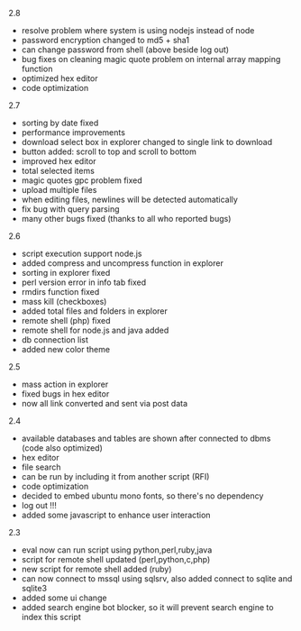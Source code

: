 2.8
  * resolve problem where system is using nodejs instead of node
  * password encryption changed to md5 + sha1
  * can change password from shell (above beside log out)
  * bug fixes on cleaning magic quote problem on internal array mapping function
  * optimized hex editor
  * code optimization

2.7
  * sorting by date fixed
  * performance improvements
  * download select box in explorer changed to single link to download
  * button added: scroll to top and scroll to bottom
  * improved hex editor
  * total selected items
  * magic quotes gpc problem fixed
  * upload multiple files
  * when editing files, newlines will be detected automatically
  * fix bug with query parsing
  * many other bugs fixed (thanks to all who reported bugs)

2.6
  * script execution support node.js
  * added compress and uncompress function in explorer
  * sorting in explorer fixed
  * perl version error in info tab fixed
  * rmdirs function fixed
  * mass kill (checkboxes)
  * added total files and folders in explorer
  * remote shell (php) fixed
  * remote shell for node.js and java added
  * db connection list
  * added new color theme

2.5
  * mass action in explorer
  * fixed bugs in hex editor
  * now all link converted and sent via post data

2.4
  * available databases and tables are shown after connected to dbms (code also optimized)
  * hex editor
  * file search
  * can be run by including it from another script (RFI)
  * code optimization
  * decided to embed ubuntu mono fonts, so there's no dependency
  * log out !!!
  * added some javascript to enhance user interaction

2.3
  * eval now can run script using python,perl,ruby,java
  * script for remote shell updated (perl,python,c,php)
  * new script for remote shell added (ruby)
  * can now connect to mssql using sqlsrv, also added connect to sqlite and sqlite3
  * added some ui change
  * added search engine bot blocker, so it will prevent search engine to index this script
